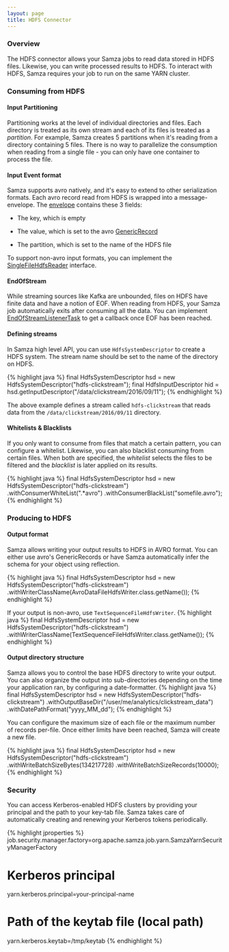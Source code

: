 ```yaml
---
layout: page
title: HDFS Connector
---
```

<!--
   Licensed to the Apache Software Foundation (ASF) under one or more
   contributor license agreements.  See the NOTICE file distributed with
   this work for additional information regarding copyright ownership.
   The ASF licenses this file to You under the Apache License, Version 2.0
   (the "License"); you may not use this file except in compliance with
   the License.  You may obtain a copy of the License at

       http://www.apache.org/licenses/LICENSE-2.0

   Unless required by applicable law or agreed to in writing, software
   distributed under the License is distributed on an "AS IS" BASIS,
   WITHOUT WARRANTIES OR CONDITIONS OF ANY KIND, either express or implied.
   See the License for the specific language governing permissions and
   limitations under the License.
-->

### Overview

The HDFS connector allows your Samza jobs to read data stored in HDFS files. Likewise, you can write processed results to HDFS. 
To interact with HDFS, Samza requires your job to run on the same YARN cluster.

### Consuming from HDFS
#### Input Partitioning

Partitioning works at the level of individual directories and files. Each directory is treated as its own stream and each of its files is treated as a _partition_. For example, Samza creates 5 partitions when it's reading from a directory containing 5 files. There is no way to parallelize the consumption when reading from a single file - you can only have one container to process the file.

#### Input Event format
Samza supports avro natively, and it's easy to extend to other serialization formats. Each avro record read from HDFS is wrapped into a message-envelope. The [envelope](../api/javadocs/org/apache/samza/system/IncomingMessageEnvelope.html) contains these 3 fields:

- The key, which is empty

- The value, which is set to the avro [GenericRecord](https://avro.apache.org/docs/1.7.6/api/java/org/apache/avro/generic/GenericRecord.html)

- The partition, which is set to the name of the HDFS file

To support non-avro input formats, you can implement the [SingleFileHdfsReader](https://github.com/apache/samza/blob/master/samza-hdfs/src/main/java/org/apache/samza/system/hdfs/reader/SingleFileHdfsReader.java) interface.

#### EndOfStream

While streaming sources like Kafka are unbounded, files on HDFS have finite data and have a notion of EOF. When reading from HDFS, your Samza job automatically exits after consuming all the data. You can implement [EndOfStreamListenerTask](../api/javadocs/org/apache/samza/task/EndOfStreamListenerTask.html) to get a callback once EOF has been reached. 


#### Defining streams

In Samza high level API, you can use `HdfsSystemDescriptor` to create a HDFS system. The stream name should be set to the name of the directory on HDFS.

{% highlight java %}
final HdfsSystemDescriptor hsd = new HdfsSystemDescriptor("hdfs-clickstream");
final HdfsInputDescriptor hid = hsd.getInputDescriptor("/data/clickstream/2016/09/11");
{% endhighlight %}

The above example defines a stream called `hdfs-clickstream` that reads data from the `/data/clickstream/2016/09/11` directory. 

#### Whitelists & Blacklists
If you only want to consume from files that match a certain pattern, you can configure a whitelist. Likewise, you can also blacklist consuming from certain files. When both are specified, the _whitelist_ selects the files to be filtered and the _blacklist_ is later applied on its results. 

{% highlight java %}
final HdfsSystemDescriptor hsd = new HdfsSystemDescriptor("hdfs-clickstream")
                                        .withConsumerWhiteList(".*avro")
                                        .withConsumerBlackList("somefile.avro");
{% endhighlight %}


### Producing to HDFS

#### Output format

Samza allows writing your output results to HDFS in AVRO format. You can either use avro's GenericRecords or have Samza automatically infer the schema for your object using reflection. 

{% highlight java %}
final HdfsSystemDescriptor hsd = new HdfsSystemDescriptor("hdfs-clickstream")
                                        .withWriterClassName(AvroDataFileHdfsWriter.class.getName());
{% endhighlight %}


If your output is non-avro, use `TextSequenceFileHdfsWriter`.
{% highlight java %}
final HdfsSystemDescriptor hsd = new HdfsSystemDescriptor("hdfs-clickstream")
                                        .withWriterClassName(TextSequenceFileHdfsWriter.class.getName());
{% endhighlight %}


#### Output directory structure

Samza allows you to control the base HDFS directory to write your output. You can also organize the output into sub-directories depending on the time your application ran, by configuring a date-formatter. 
{% highlight java %}
final HdfsSystemDescriptor hsd = new HdfsSystemDescriptor("hdfs-clickstream")
                                        .withOutputBaseDir("/user/me/analytics/clickstream_data")
                                        .withDatePathFormat("yyyy_MM_dd");
{% endhighlight %}

You can configure the maximum size of each file or the maximum number of records per-file. Once either limits have been reached, Samza will create a new file.

{% highlight java %}
final HdfsSystemDescriptor hsd = new HdfsSystemDescriptor("hdfs-clickstream")
                                        .withWriteBatchSizeBytes(134217728)
                                        .withWriteBatchSizeRecords(10000);
{% endhighlight %}

### Security 

You can access Kerberos-enabled HDFS clusters by providing your principal and the path to your key-tab file. Samza takes care of automatically creating and renewing your Kerberos tokens periodically. 

{% highlight jproperties %}
job.security.manager.factory=org.apache.samza.job.yarn.SamzaYarnSecurityManagerFactory

# Kerberos principal
yarn.kerberos.principal=your-principal-name

# Path of the keytab file (local path)
yarn.kerberos.keytab=/tmp/keytab
{% endhighlight %}
